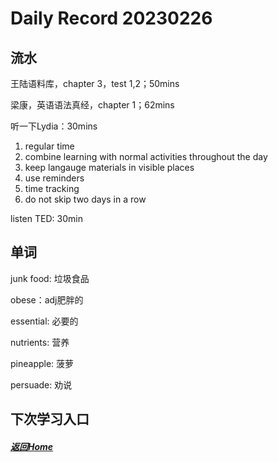 
Daily Record 20230226
=====================

## 流水

王陆语料库，chapter 3，test 1,2；50mins

梁康，英语语法真经，chapter 1；62mins

听一下Lydia：30mins

1. regular time
2. combine learning with normal activities throughout the day
3. keep langauge materials in visible places
4. use reminders
5. time tracking
6. do not skip two days in a row

listen TED: 30min

## 单词

junk food: 垃圾食品

obese：adj肥胖的

essential: 必要的

nutrients: 营养

pineapple: 菠萝

persuade: 劝说

## 下次学习入口



##### [返回Home](../../../README.md)


